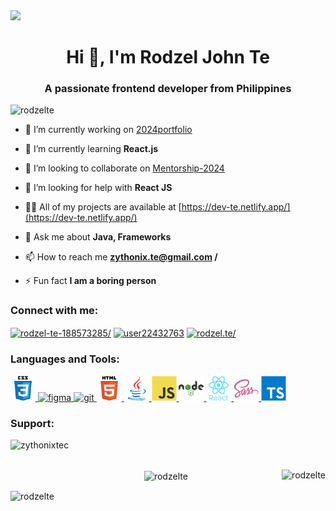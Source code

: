 <img src="https://user-images.githubusercontent.com/74038190/225813708-98b745f2-7d22-48cf-9150-083f1b00d6c9.gif">

<h1 align="center">Hi 👋, I'm Rodzel John Te</h1>
<h3 align="center">A passionate frontend developer from Philippines</h3>


<p align="left"> <img src="https://komarev.com/ghpvc/?username=rodzelte&label=Profile%20views&color=13a300&style=flat" alt="rodzelte" /> </p>

- 🔭 I’m currently working on [2024portfolio](https://github.com/rodzelte/2024portfolio)

- 🌱 I’m currently learning **React.js**

- 👯 I’m looking to collaborate on [Mentorship-2024](https://github.com/rodzelte/Mentorship-2024)

- 🤝 I’m looking for help with **React JS**

- 👨‍💻 All of my projects are available at [https://dev-te.netlify.app/](https://dev-te.netlify.app/)

- 💬 Ask me about **Java, Frameworks**

- 📫 How to reach me **zythonix.te@gmail.com /**

- ⚡ Fun fact **I am a boring person**

<h3 align="left">Connect with me:</h3>
<p align="left">
<a href="https://linkedin.com/in/rodzel-te-188573285/" target="blank"><img align="center" src="https://raw.githubusercontent.com/rahuldkjain/github-profile-readme-generator/master/src/images/icons/Social/linked-in-alt.svg" alt="rodzel-te-188573285/" height="30" width="40" /></a>
<a href="https://stackoverflow.com/users/user22432763" target="blank"><img align="center" src="https://raw.githubusercontent.com/rahuldkjain/github-profile-readme-generator/master/src/images/icons/Social/stack-overflow.svg" alt="user22432763" height="30" width="40" /></a>
<a href="https://fb.com/rodzel.te/" target="blank"><img align="center" src="https://raw.githubusercontent.com/rahuldkjain/github-profile-readme-generator/master/src/images/icons/Social/facebook.svg" alt="rodzel.te/" height="30" width="40" /></a>
</p>

<h3 align="left">Languages and Tools:</h3>
<p align="left"> <a href="https://www.w3schools.com/css/" target="_blank" rel="noreferrer"> <img src="https://raw.githubusercontent.com/devicons/devicon/master/icons/css3/css3-original-wordmark.svg" alt="css3" width="40" height="40"/> </a> <a href="https://www.figma.com/" target="_blank" rel="noreferrer"> <img src="https://www.vectorlogo.zone/logos/figma/figma-icon.svg" alt="figma" width="40" height="40"/> </a> <a href="https://git-scm.com/" target="_blank" rel="noreferrer"> <img src="https://www.vectorlogo.zone/logos/git-scm/git-scm-icon.svg" alt="git" width="40" height="40"/> </a> <a href="https://www.w3.org/html/" target="_blank" rel="noreferrer"> <img src="https://raw.githubusercontent.com/devicons/devicon/master/icons/html5/html5-original-wordmark.svg" alt="html5" width="40" height="40"/> </a> <a href="https://www.java.com" target="_blank" rel="noreferrer"> <img src="https://raw.githubusercontent.com/devicons/devicon/master/icons/java/java-original.svg" alt="java" width="40" height="40"/> </a> <a href="https://developer.mozilla.org/en-US/docs/Web/JavaScript" target="_blank" rel="noreferrer"> <img src="https://raw.githubusercontent.com/devicons/devicon/master/icons/javascript/javascript-original.svg" alt="javascript" width="40" height="40"/> </a> <a href="https://nodejs.org" target="_blank" rel="noreferrer"> <img src="https://raw.githubusercontent.com/devicons/devicon/master/icons/nodejs/nodejs-original-wordmark.svg" alt="nodejs" width="40" height="40"/> </a> <a href="https://reactjs.org/" target="_blank" rel="noreferrer"> <img src="https://raw.githubusercontent.com/devicons/devicon/master/icons/react/react-original-wordmark.svg" alt="react" width="40" height="40"/> </a> <a href="https://sass-lang.com" target="_blank" rel="noreferrer"> <img src="https://raw.githubusercontent.com/devicons/devicon/master/icons/sass/sass-original.svg" alt="sass" width="40" height="40"/> </a> <a href="https://www.typescriptlang.org/" target="_blank" rel="noreferrer"> <img src="https://raw.githubusercontent.com/devicons/devicon/master/icons/typescript/typescript-original.svg" alt="typescript" width="40" height="40"/> </a> </p>

<h3 align="left">Support:</h3>
<p><a href="https://www.buymeacoffee.com/zythonixtec"> <img align="left" src="https://cdn.buymeacoffee.com/buttons/v2/default-yellow.png" height="50" width="210" alt="zythonixtec" /></a></p><br><br>

<p><img align="right" src="https://github-readme-stats.vercel.app/api/top-langs?username=rodzelte&show_icons=true&theme=tokyonight&locale=en&layout=compact" alt="rodzelte" /></p>

<p>&nbsp;<img align="center" src="https://github-readme-stats.vercel.app/api?username=rodzelte&show_icons=true&theme=tokyonight&locale=en" alt="rodzelte" /></p>

<p><img align="center" src="https://github-readme-streak-stats.herokuapp.com/?user=rodzelte&theme=dark" alt="rodzelte" /></p>
